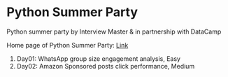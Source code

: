 # Python Summer Party 
Python summer party by Interview Master &amp; in partnership with DataCamp

Home page of Python Summer Party: [Link](https://www.interviewmaster.ai/python-party/home)

1. Day01: WhatsApp group size engagement analysis, Easy
2. Day02: Amazon Sponsored posts click performance, Medium
